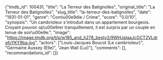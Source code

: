 {"tmdb_id": 100431, "title": "La Terreur des Batignolles", "original_title": "La Terreur des Batignolles", "slug_title": "la-terreur-des-batignolles", "date": "1931-01-01", "genre": "Com\u00e9die / Crime", "score": "0.0/10", "synopsis": "Un cambrioleur s'introduit dans un appartement bourgeois. Croyant pouvoir op\u00e9rer tranquillement, il est surpris par un couple en tenue de soir\u00e9e.", "image": "https://image.tmdb.org/t/p/w185_and_h278_bestv2/9WHJaIaaJcGCT2VLdrgfcYKY9ba.jpg", "actors": ["Louis-Jacques Boucot (Le cambrioleur)", "Germaine Aussey (Elle)", "Jean Wall (Lui)"], "comments": [], "recommandations_id": []}